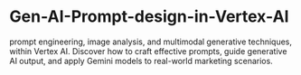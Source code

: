 # Gen-AI-Prompt-design-in-Vertex-AI
prompt engineering, image analysis, and multimodal generative techniques, within Vertex AI. Discover how to craft effective prompts, guide generative AI output, and apply Gemini models to real-world marketing scenarios.
